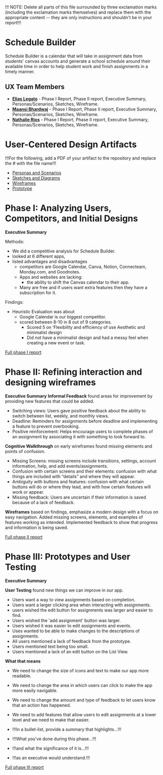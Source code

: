!!! NOTE: Delete all parts of this file surrounded by three exclamation marks (including the exclamation marks themselves) and replace them with the appropriate content -- they are only instructions and shouldn't be in your report!!!

# Schedule Builder

Schedule Builder is a calendar that will take in assignment data from students' canvas accounts and generate a school schedule around their available time in order to help student work and finish assignments in a timely manner. 

## UX Team Members

* **[Elias Legato](https://github.com/UsabilityEngineering/ux-portfolio-enlegato/tree/master)** - Phase I Report, Phase II report, Executive Summary, Personas/Scenarios, Sketches, Wireframe. 
* **[Maansi Bhardwaj](https://github.com/UsabilityEngineering/ux-portfolio-bmaansi)** - Phase I Report, Phase II report, Executive Summary, Personas/Scenarios, Sketches, Wireframe.
* **[Nathalie Rios](https://github.com/UsabilityEngineering/ux-portfolio-nathalie101#nathalie-ux-portfolio)** - Phase I Report, Phase II report, Executive Summary, Personas/Scenarios, Sketches, Wireframe.

# User-Centered Design Artifacts
 
!!!For the following, add a PDF of your artifact to the repository and replace the # with the file name!!!

* [Personas and Scenarios](personas/)
* [Sketches and Diagrams](sketches/)
* [Wireframes](wireframes/)
* [Prototype](#)

# Phase I: Analyzing Users, Competitors, and Initial Designs

**Executive Summary**

Methods:
* We did a competitive analysis for Schedule Builder.
* looked at 6 different apps, 
* listed advantages and disadvantages 
  * competitors are Google Calendar, Canva, Notion, Connecteam, Monday.com, and Goodnotes.        
  * Apps and websites are lacking:        
     * the ability to shift the Canvas calendar to their app.             
  * Many are free and if users want extra features then they have a subscription for it. 
             
Findings:
* Heuristic Evaluation was about 
  * Google Calendar is our biggest competitor.    
  * scored between 8-10 in 8 out of 9 categories.    
    * Scored 5 on ‘Flexibility and efficiency of use Aesthetic and minimalist design   
    * Did not have a minimalist design and had a messy feel when creating a new event or task. 

[Full phase I report](phaseI/)

# Phase II: Refining interaction and designing wireframes

**Executive Summary**
**Informal Feedback** found areas for improvement by providing new features that could be added. 
* Switching views: Users gave positive feedback about the ability to switch between list, weekly, and monthly views.
* Deadline: Reminders for assignments before deadline and implementing a feature to prevent overbooking.
* Positive reinforcement: Helps encourage users to complete phases of an assignment by associating it with something to look forward to. 

**Cognitive Walkthrough** on early wireframes found missing elements and points of confusion.
* Missing Screens: missing screens include transitions, settings, account information, help, and add events/assignments.
* Confusion with certain screens and their elements: confusion with what things are included with “details” and where they will appear.
* Ambiguity with buttons and features: confusion with what certain buttons will do or where they lead, and with how certain features will work or appear.
* Missing feedback: Users are uncertain if their information is saved because of a lack of feedback.

**Wireframes** based on findings, emphasize a modern design with a focus on easy navigation. Added missing screens, elements, and examples of features working as intended. Implemented feedback to show that progress and information is being saved.  


[Full phase II report](phaseII/)

# Phase III: Prototypes and User Testing

**Executive Summary**

**User Testing** found new things we can improve in our app.
* Users want a way to view assignments based on completion.
* Users want a larger clicking area when interacting with assignments.
* users wished the edit button for assignments was larger and easier to find.
* Users wished the 'add assignment' button was larger.
* Users wished it was easier to edit assignments and events.
* Uses wanted to be able to make changes to the descriptions of assignments.
* All users mentioned a lack of feedback from the prototype.
* Users mentioned text being too small.
* Users mentioned a lack of an edit button on the List View.

**What that means**
* We need to change the size of icons and text to make our app more readable.
* We need to change the area in which users can click to make the app more easily navigable.
* We need to change the amount and type of feedback to let users know that an action has happened.
* We need to add features that allow users to edit assignments at a lower level and we need to make that easier. 


* !!!In a bullet-list, provide a summary that highlights...!!!
* !!!What you've done during this phase...!!!
* !!!and what the significance of it is...!!!
* !!!as an executive would understand.!!!

[Full phase III report](phaseIII/)
